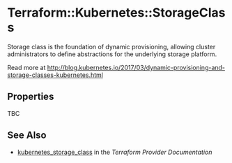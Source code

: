 # Terraform::Kubernetes::StorageClass

Storage class is the foundation of dynamic provisioning, allowing cluster administrators to define abstractions for the underlying storage platform.

Read more at http://blog.kubernetes.io/2017/03/dynamic-provisioning-and-storage-classes-kubernetes.html

## Properties

TBC

## See Also

* [kubernetes_storage_class](https://www.terraform.io/docs/providers/kubernetes/r/storage_class.html) in the _Terraform Provider Documentation_